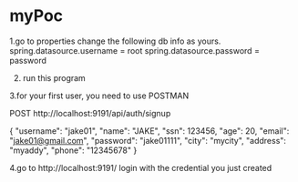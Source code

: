 # myPoc
1.go to properties change the following db info as yours.
spring.datasource.username = root
spring.datasource.password = password

2. run this program

3.for your first user, you need to use POSTMAN

POST
http://localhost:9191/api/auth/signup

{
"username": "jake01",
"name": "JAKE",
"ssn": 123456,
"age": 20,
"email": "jake01@gmail.com",
"password": "jake01111",
"city": "mycity",
"address": "myaddy",
"phone": "12345678"
}

4.go to http://localhost:9191/
login with the credential you just created
